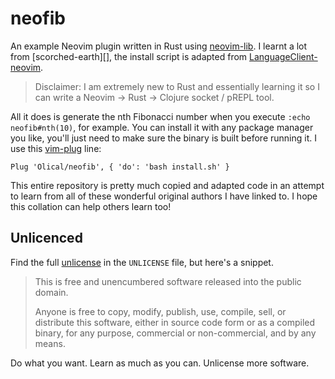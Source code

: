 # neofib

An example Neovim plugin written in Rust using [neovim-lib][]. I learnt a lot from [scorched-earth][], the install script is adapted from [LanguageClient-neovim][].

> Disclaimer: I am extremely new to Rust and essentially learning it so I can write a Neovim -> Rust -> Clojure socket / pREPL tool.

All it does is generate the nth Fibonacci number when you execute `:echo neofib#nth(10)`, for example. You can install it with any package manager you like, you'll just need to make sure the binary is built before running it. I use this [vim-plug][] line:

```viml
Plug 'Olical/neofib', { 'do': 'bash install.sh' }
```

This entire repository is pretty much copied and adapted code in an attempt to learn from all of these wonderful original authors I have linked to. I hope this collation can help others learn too!

## Unlicenced

Find the full [unlicense][] in the `UNLICENSE` file, but here's a snippet.

>This is free and unencumbered software released into the public domain.
>
>Anyone is free to copy, modify, publish, use, compile, sell, or distribute this software, either in source code form or as a compiled binary, for any purpose, commercial or non-commercial, and by any means.

Do what you want. Learn as much as you can. Unlicense more software.

[unlicense]: http://unlicense.org/
[neovim-lib]: https://github.com/daa84/neovim-lib
[sorched-earth]: https://github.com/boxofrox/neovim-scorched-earth
[vim-plug]: https://github.com/junegunn/vim-plug
[LanguageClient-neovim]: https://github.com/autozimu/LanguageClient-neovim

